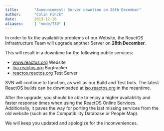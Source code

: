```yaml
---
title:       "Announcement: Server downtime on 28th December"
author:      "Colin Finck"
date:        2013-12-16
aliases:     [ "node/739" ]
---
```


<p>In order to fix the availability problems of our Website, the ReactOS Infrastructure Team will upgrade another Server on <strong>28th December</strong>.</p><p>This will result in a downtime for the following public services:</p><ul><li><a href="http://www.reactos.org">www.reactos.org</a> Website</li><li><a href="http://jira.reactos.org">jira.reactos.org</a> Bugtracker</li><li><a href="http://reactos.reactos.org">reactos.reactos.org</a> Test Server</li></ul><p>SVN will continue to function, as well as our Build and Test bots. The latest ReactOS builds can be downloaded at <a href="http://iso.reactos.org">iso.reactos.org</a> in the meantime.</p><p>After the upgrade, you should be able to enjoy a higher availability and faster response times when using the ReactOS Online Services. Additionally, it paves the way for porting the last missing services from the old website (such as the Compatibility Database or People Map).</p><p>We will keep you updated and apologize for the inconveniences.</p>
